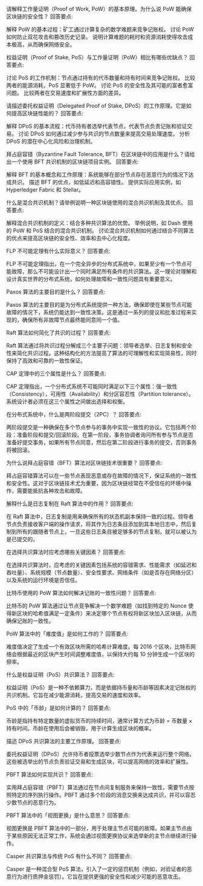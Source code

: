
请解释工作量证明（Proof of Work, PoW）的基本原理。为什么说 PoW 能确保区块链的安全性？
回答要点:

解释 PoW 的基本过程：矿工通过计算复杂的数学难题来竞争记账权。
讨论 PoW 如何防止双花攻击和篡改历史记录。
说明计算难题的耗时和资源消耗使得攻击成本极高，从而确保网络安全。

权益证明（Proof of Stake, PoS）与工作量证明（PoW）相比有哪些优缺点？
回答要点:

讨论 PoS 的工作机制：节点通过持有的代币数量和持有时间来竞争记账权。
比较两者的能源消耗，PoS 显著低于 PoW。
讨论 PoS 的安全性及其可能的富者愈富问题。
比较两者在交易速度和扩展性方面的差异。

请描述委托权益证明（Delegated Proof of Stake, DPoS）的工作原理。它是如何提高区块链性能的？
回答要点:

解释 DPoS 的基本流程：代币持有者选举代表节点，代表节点负责记账和验证交易。
讨论 DPoS 如何通过减少参与共识的节点数量来提高交易处理速度。
分析 DPoS 的潜在中心化风险和治理机制。

拜占庭容错（Byzantine Fault Tolerance, BFT）在区块链中的应用是什么？请给出一个使用 BFT 共识机制的区块链项目实例。
回答要点:

解释 BFT 的基本概念和工作原理：系统能够在部分节点存在恶意行为的情况下达成共识。
描述 BFT 的优点，如低延迟和高容错性。
提供实际应用实例，如 Hyperledger Fabric 和 Stellar。

什么是混合共识机制？请举例说明一种区块链使用的混合共识机制及其优点。
回答要点:

解释混合共识机制的定义：结合多种共识算法的优势。
举例说明，如 Dash 使用的 PoW 和 PoS 结合的混合共识机制。
讨论混合共识机制如何通过结合不同算法的优点来提高区块链的安全性、效率和去中心化程度。

FLP 不可能定理有什么实际意义？
回答要点:

FLP 不可能定理指出，在一个完全异步的分布式系统中，如果至少有一个节点可能故障，那么不可能设计出一个同时满足所有条件的共识算法。这一理论对理解和设计真实世界的分布式系统，如何处理故障和一致性问题具有重要意义。

Paxos 算法的主要目的是什么？
回答要点:

Paxos 算法的主要目的是为分布式系统提供一种方法，确保即使在某些节点可能故障的情况下，系统仍能达到一致性决策。这是通过一系列的提议和批准过程来实现的，确保所有非故障节点最终能同意同一个值。

Raft 算法如何简化了共识的过程？
回答要点:

Raft 算法通过将共识过程分解成三个主要子问题：领导者选举、日志复制和安全性来简化共识过程。这种结构化的方法提高了算法的可理解性和实现简易性，同时保持了高效和可靠的一致性保证。

CAP 定理中的三个属性是什么？
回答要点:

CAP 定理指出，一个分布式系统不可能同时满足以下三个属性：强一致性（Consistency），可用性（Availability）和分区容忍性（Partition tolerance）。系统设计者必须在这三个属性之间做出选择和权衡。

在分布式系统中，什么是两阶段提交（2PC）？
回答要点:

两阶段提交是一种确保在多个节点参与的事务中实现一致性的协议。它包括两个阶段：准备阶段和提交/回滚阶段。在第一阶段，事务协调者询问所有参与节点是否准备好提交事务，如果所有节点同意，然后在第二阶段进行事务的提交，否则事务将被回滚。

为什么说拜占庭容错（BFT）算法对区块链技术很重要？
回答要点:

拜占庭容错算法可以在一些节点表现恶意或存在故障的情况下，保证系统的一致性和安全性。这对于区块链技术尤为重要，因为区块链经常在不受信任的环境中操作，需要能抵抗各种攻击和故障。

解释什么是日志复制在 Raft 算法中的作用？
回答要点:

在 Raft 算法中，日志复制是用来确保所有的状态机副本保持一致的过程。领导者节点负责接收客户端的操作请求，将其作为日志条目添加到其本地日志中，然后复制到所有的跟随者节点上，一旦这些日志条目被足够多的节点复制，就可以被认为是已提交的。

在选择共识算法时应考虑哪些关键因素？
回答要点:

在选择共识算法时，应考虑的关键因素包括系统的容错需求、性能需求（如延迟和吞吐量）、系统规模（节点数量）、安全性要求、网络条件（如是否存在网络分区）以及系统的运行环境是否信任。

比特币使用的 PoW 算法如何解决记账的一致性问题？
回答要点:

比特币的 PoW 算法通过让节点竞争解决一个数学难题（如找到特定的 Nonce 使得新区块的哈希值满足一定条件）来决定哪个节点有权将新区块加入区块链，从而确保记账的一致性。

PoW 算法中的「难度值」是如何工作的？
回答要点:

难度值决定了生成一个有效区块所需的哈希计算难度。每 2016 个区块，比特币网络会根据最近的区块产生时间调整难度值，以保持大约每 10 分钟生成一个区块的频率。

什么是权益证明（PoS）共识算法？
回答要点:

权益证明（PoS）是一种不依赖算力，而是依据持币量和币龄等因素决定记账权的共识机制。它旨在减少能源消耗，提高交易的速度和效率。

PoS 中的「币龄」是如何计算的？
回答要点:

币龄是指持有特定数量的虚拟货币的持续时间，通常计算方式为币龄 = 币数量 × 持有时间。币龄在使用后会被销毁，用于计算生成区块的概率。

描述 DPoS 共识算法的主要工作原理。
回答要点:

委托权益证明（DPoS）允许持币者投票选举少数节点作为代表来运行整个网络。这些被选举出的节点负责验证交易和生成区块，可以提高网络的效率和扩展性。

PBFT 算法如何实现共识？
回答要点:

实用拜占庭容错（PBFT）算法通过在节点间复制服务来保持一致性，需要节点按照特定的序列执行操作。PBFT 通过多个阶段的消息交换来达成共识，并可以容忍少数节点的恶意行为。

PBFT 算法中的「视图更换」是什么意思？
回答要点:

视图更换是 PBFT 算法中的一部分，用于处理主节点可能的故障。如果主节点由于某些原因无法正常工作，系统会通过视图更换协议来选举新的主节点继续进行操作。

Casper 共识算法与传统 PoS 有什么不同？
回答要点:

Casper 是一种混合型 PoS 算法，引入了一定的惩罚机制（例如，对验证者的恶意行为进行质押金惩罚）。它旨在提供更强的安全性和减少可能的恶意攻击。

